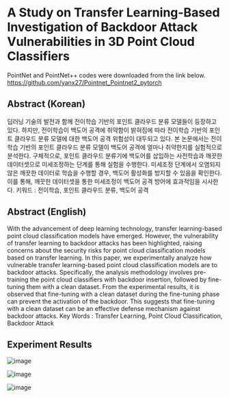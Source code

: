 # A Study on Transfer Learning-Based Investigation of Backdoor Attack Vulnerabilities in 3D Point Cloud Classifiers
PointNet and PointNet++ codes were downloaded from the link below.  
https://github.com/yanx27/Pointnet_Pointnet2_pytorch

## Abstract (Korean)
딥러닝 기술의 발전과 함께 전이학습 기반의 포인트 클라우드 분류 모델들이 등장하고 있다. 하지만, 전이학습이 백도어 공격에 취약함이 밝혀짐에 따라 전이학습 기반의 포인트 클라우드 분류 모델에 대한 백도어 공격 위험성이 대두되고 있다. 본 논문에서는 전이학습 기반의 포인트 클라우드 분류 모델이 백도어 공격에 얼마나 취약한지를 실험적으로 분석한다. 구체적으로, 포인트 클라우드 분류기에 백도어를 삽입하는 사전학습과 깨끗한 데이터셋으로 미세조정하는 단계를 통해 실험을 수행한다. 미세조정 단계에서 오염되지 않은 깨끗한 데이터로 학습을 수행할 경우, 백도어 활성화를 방지할 수 있음을 확인한다. 이를 통해, 깨끗한 데이터셋을 통한 미세조정이 백도어 공격 방어에 효과적임을 시사한다. 
키워드 : 전이학습, 포인트 클라우드 분류, 백도어 공격

## Abstract (English)
With the advancement of deep learning technology, transfer learning-based point cloud classification models have emerged. However, the vulnerability of transfer learning to backdoor attacks has been highlighted, raising concerns about the security risks for point cloud classification models based on transfer learning. In this paper, we experimentally analyze how vulnerable transfer learning-based point cloud classification models are to backdoor attacks. Specifically, the analysis methodology involves pre-training the point cloud classifiers with backdoor insertion, followed by fine-tuning them with a clean dataset. From the experimental results, it is observed that fine-tuning with a clean dataset during the fine-tuning phase can prevent the activation of the backdoor. This suggests that fine-tuning with a clean dataset can be an effective defense mechanism against backdoor attacks.
Key Words : Transfer Learning, Point Cloud Classification, Backdoor Attack

## Experiment Results
![image](https://github.com/parkie0517/Transfer-Learning-Based-Backdoor-Attack-Vulnerabilities-in-3D-Point-Cloud-Classifiers/assets/80407632/d0a94b6b-1077-405e-a53f-cab27448a8bb)  

![image](https://github.com/parkie0517/Transfer-Learning-Based-Backdoor-Attack-Vulnerabilities-in-3D-Point-Cloud-Classifiers/assets/80407632/ae9b38c8-f21a-4ff7-8907-4febd84a2740)  

![image](https://github.com/parkie0517/Transfer-Learning-Based-Backdoor-Attack-Vulnerabilities-in-3D-Point-Cloud-Classifiers/assets/80407632/7a190ea0-e70c-4e3b-bb33-a1d5d55e18ea)  

